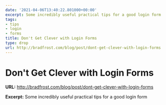 ```yaml
---
date: '2021-04-06T13:40:22.801000+00:00'
excerpt: Some incredibly useful practical tips for a good login form
tags:
- tips
- login
- forms
title: Don't Get Clever with Login Forms
type: drop
url: http://bradfrost.com/blog/post/dont-get-clever-with-login-forms
---
```


# Don't Get Clever with Login Forms

**URL:** http://bradfrost.com/blog/post/dont-get-clever-with-login-forms

**Excerpt:** Some incredibly useful practical tips for a good login form
